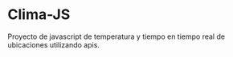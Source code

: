 # Clima-JS
Proyecto de javascript de temperatura y tiempo en tiempo real de ubicaciones utilizando apis.
